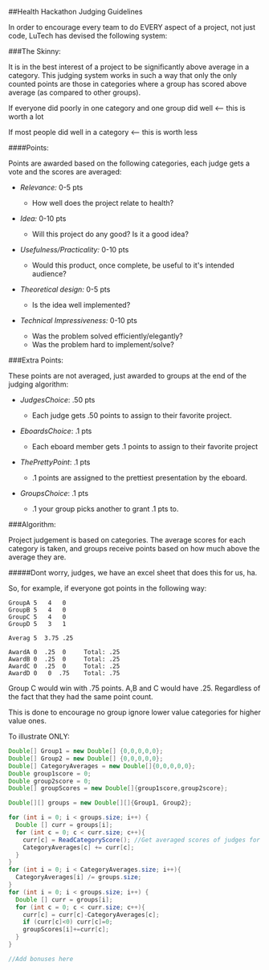 ##Health Hackathon Judging Guidelines

In order to encourage every team to do EVERY aspect of a project, not just code, LuTech has devised the following system:

###The Skinny:

It is in the best interest of a project to be significantly above average in a category. This judging system works in such a way that only the only counted points are those in categories where a group has scored above average (as compared to other groups).

If everyone did poorly in one category and one group did well <-- this is worth a lot

If most people did well in a category <-- this is worth less

####Points:

Points are awarded based on the following categories, each judge gets a vote and the scores are averaged:

* _Relevance:_ 0-5 pts
	* How well does the project relate to health?

* _Idea:_ 0-10 pts
	* Will this project do any good?  Is it a good idea?

* _Usefulness/Practicality:_ 0-10 pts
	* Would this product, once complete, be useful to it's intended audience?
	
* _Theoretical design:_ 0-5 pts
	* Is the idea well implemented?
	
* _Technical Impressiveness:_ 0-10 pts
	* Was the problem solved efficiently/elegantly?
	* Was the problem hard to implement/solve?


###Extra Points:

These points are not averaged, just awarded to groups at the end of the judging algorithm:

* _JudgesChoice_: .50 pts
  * Each judge gets .50 points to assign to their favorite project.

* _EboardsChoice_: .1 pts
  * Each eboard member gets .1 points to assign to their favorite project

* _ThePrettyPoint_: .1 pts
  * .1 points are assigned to the prettiest presentation by the eboard.

* _GroupsChoice_: .1 pts
  * .1 your group picks another to grant .1 pts to.
  
###Algorithm:

Project judgement is based on categories. The average scores for each category is taken, and groups receive points based on how much above the average they are.

#####Dont worry, judges, we have an excel sheet that does this for us, ha.

So, for example, if everyone got points in the following way:

```
GroupA 5   4   0
GroupB 5   4   0
GroupC 5   4   0
GroupD 5   3   1

Averag 5  3.75 .25

AwardA 0  .25  0     Total: .25
AwardB 0  .25  0     Total: .25
AwardC 0  .25  0     Total: .25
AwardD 0   0  .75    Total: .75
```

Group C would win with .75 points. A,B and C would have .25. Regardless of the fact that they had the same point count.

This is done to encourage no group ignore lower value categories for higher value ones.

To illustrate ONLY:

```java
Double[] Group1 = new Double[] {0,0,0,0,0};
Double[] Group2 = new Double[] {0,0,0,0,0};
Double[] CategoryAverages = new Double[]{0,0,0,0,0};
Double group1score = 0;
Double group2score = 0;
Double[] groupScores = new Double[]{group1score,group2score};

Double[][] groups = new Double[][]{Group1, Group2};

for (int i = 0; i < groups.size; i++) {
  Double [] curr = groups[i];
  for (int c = 0; c < curr.size; c++){
    curr[c] = ReadCategoryScore(); //Get averaged scores of judges for the group for the category
    CategoryAverages[c] += curr[c];
  }
}
for (int i = 0; i < CategoryAverages.size; i++){
  CategoryAverages[i] /= groups.size;
}
for (int i = 0; i < groups.size; i++) {
  Double [] curr = groups[i];
  for (int c = 0; c < curr.size; c++){
    curr[c] = curr[c]-CategoryAverages[c];
    if (curr[c]<0) curr[c]=0;
    groupScores[i]+=curr[c];
  }
}

//Add bonuses here
```
